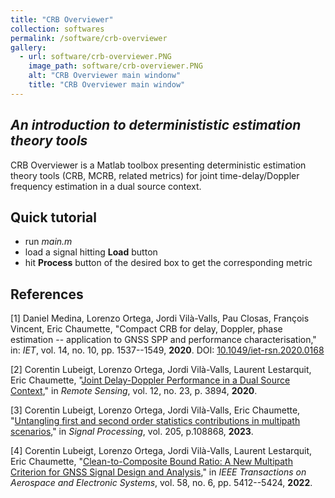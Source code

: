 ```yaml
---
title: "CRB Overviewer"
collection: softwares
permalink: /software/crb-overviewer
gallery:
  - url: software/crb-overviewer.PNG
    image_path: software/crb-overviewer.PNG
    alt: "CRB Overviewer main windonw"
    title: "CRB Overviewer main window"
---
```


## _An introduction to determinististic estimation theory tools_

CRB Overviewer is a Matlab toolbox presenting deterministic estimation theory tools (CRB, MCRB, related metrics) for joint time-delay/Doppler frequency estimation in a dual source context.

## Quick tutorial

- run _main.m_
- load a signal hitting **Load** button
- hit **Process** button of the desired box to get the corresponding metric

## References
[1] Daniel Medina, Lorenzo Ortega, Jordi Vilà-Valls, Pau Closas, François Vincent, Eric Chaumette, &quot;Compact CRB for delay, Doppler, phase estimation -- application to GNSS SPP and performance characterisation,&quot; in: <i>IET</i>, vol. 14, no. 10, pp. 1537--1549, <b>2020</b>. DOI: [10.1049/iet-rsn.2020.0168](https://doi.org/10.1049/iet-rsn.2020.0168)

[2] Corentin Lubeigt, Lorenzo Ortega, Jordi Vilà-Valls, Laurent Lestarquit, Eric Chaumette, &quot;[Joint Delay-Doppler Performance in a Dual Source Context](/publication/2020-11-27-RS-joint),&quot; in <i>Remote Sensing</i>, vol. 12, no. 23, p. 3894, <b>2020</b>.

[3] Corentin Lubeigt, Lorenzo Ortega, Jordi Vilà-Valls, Eric Chaumette, &quot;[Untangling first and second order statistics contributions in multipath scenarios](/publication/2023-04-01-SP-untangling),&quot; in <i>Signal Processing</i>, vol. 205, p.108868, <b>2023</b>.

[4] Corentin Lubeigt, Lorenzo Ortega, Jordi Vilà-Valls, Laurent Lestarquit, Eric Chaumette, &quot;[Clean-to-Composite Bound Ratio: A New Multipath Criterion for GNSS Signal Design and Analysis](/publication/2022-05-03-TAES-ccbr),&quot; in <i>IEEE Transactions on Aerospace and Electronic Systems</i>, vol. 58, no. 6, pp. 5412--5424, <b>2022</b>.